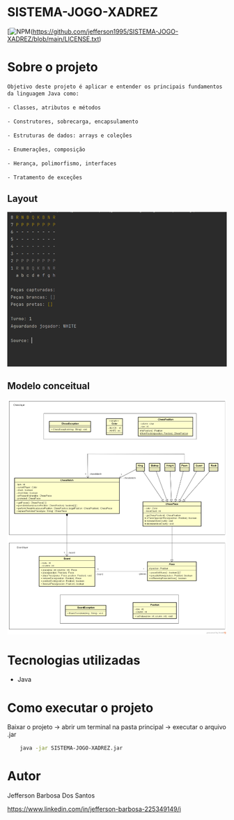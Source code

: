 # SISTEMA-JOGO-XADREZ

[![NPM](https://img.shields.io/npm/l/react)(https://github.com/jefferson1995/SISTEMA-JOGO-XADREZ/blob/main/LICENSE.txt) 

# Sobre o projeto

    Objetivo deste projeto é aplicar e entender os principais fundamentos da linguagem Java como: 

    - Classes, atributos e métodos

    - Construtores, sobrecarga, encapsulamento

    - Estruturas de dados: arrays e coleções

    - Enumerações, composição

    - Herança, polimorfismo, interfaces

    - Tratamento de exceções





## Layout


![tela](https://github.com/jefferson1995/SISTEMA-JOGO-XADREZ/blob/main/assets/telaSistema.png)

## Modelo conceitual
![Modelo Conceitual](https://github.com/jefferson1995/SISTEMA-JOGO-XADREZ/blob/main/assets/chess-system-design.png)

# Tecnologias utilizadas

- Java 


# Como executar o projeto

Baixar o projeto -> abrir um terminal na pasta principal -> executar o arquivo .jar
```bash
    java -jar SISTEMA-JOGO-XADREZ.jar
```


# Autor

Jefferson Barbosa Dos Santos

https://www.linkedin.com/in/jefferson-barbosa-225349149/i

